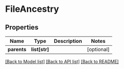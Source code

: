 # FileAncestry

## Properties
Name | Type | Description | Notes
------------ | ------------- | ------------- | -------------
**parents** | **list[str]** |  | [optional] 

[[Back to Model list]](../README.md#documentation-for-models) [[Back to API list]](../README.md#documentation-for-api-endpoints) [[Back to README]](../README.md)


